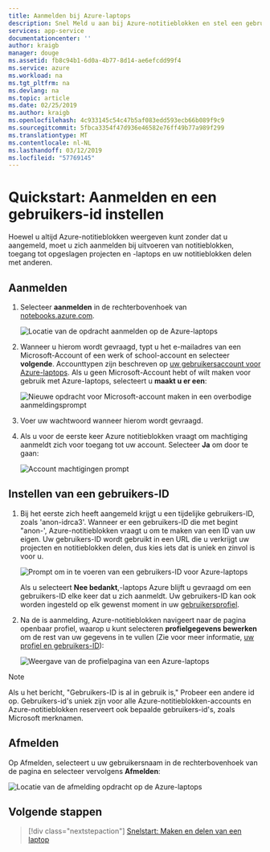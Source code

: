 ```yaml
---
title: Aanmelden bij Azure-laptops
description: Snel Meld u aan bij Azure-notitieblokken en stel een gebruikers-ID, waardoor u de mogelijkheid voor toegang tot opgeslagen projecten en laptops met anderen delen.
services: app-service
documentationcenter: ''
author: kraigb
manager: douge
ms.assetid: fb8c94b1-6d0a-4b77-8d14-ae6efcdd99f4
ms.service: azure
ms.workload: na
ms.tgt_pltfrm: na
ms.devlang: na
ms.topic: article
ms.date: 02/25/2019
ms.author: kraigb
ms.openlocfilehash: 4c933145c54c47b5af083edd593ecb66b089f9c9
ms.sourcegitcommit: 5fbca3354f47d936e46582e76ff49b77a989f299
ms.translationtype: MT
ms.contentlocale: nl-NL
ms.lasthandoff: 03/12/2019
ms.locfileid: "57769145"
---
```

# <a name="quickstart-sign-in-and-set-a-user-id"></a>Quickstart: Aanmelden en een gebruikers-id instellen

Hoewel u altijd Azure-notitieblokken weergeven kunt zonder dat u aangemeld, moet u zich aanmelden bij uitvoeren van notitieblokken, toegang tot opgeslagen projecten en -laptops en uw notitieblokken delen met anderen.

## <a name="sign-in"></a>Aanmelden

1. Selecteer **aanmelden** in de rechterbovenhoek van [notebooks.azure.com](https://notebooks.azure.com/).

    ![Locatie van de opdracht aanmelden op de Azure-laptops](media/accounts/sign-in-command.png)

1. Wanneer u hierom wordt gevraagd, typt u het e-mailadres van een Microsoft-Account of een werk of school-account en selecteer **volgende**. Accounttypen zijn beschreven op [uw gebruikersaccount voor Azure-laptops](azure-notebooks-user-account.md). Als u geen Microsoft-Account hebt of wilt maken voor gebruik met Azure-laptops, selecteert u **maakt u er een**:

    ![Nieuwe opdracht voor Microsoft-account maken in een overbodige aanmeldingsprompt](media/accounts/create-new-microsoft-account.png)

1. Voer uw wachtwoord wanneer hierom wordt gevraagd.

1. Als u voor de eerste keer Azure notitieblokken vraagt om machtiging aanmeldt zich voor toegang tot uw account. Selecteer **Ja** om door te gaan:

    ![Account machtigingen prompt](media/accounts/account-permission-prompt.png)

## <a name="set-a-user-id"></a>Instellen van een gebruikers-ID

1. Bij het eerste zich heeft aangemeld krijgt u een tijdelijke gebruikers-ID, zoals 'anon-idrca3'. Wanneer er een gebruikers-ID die met begint "anon-', Azure-notitieblokken vraagt u om te maken van een ID van uw eigen. Uw gebruikers-ID wordt gebruikt in een URL die u verkrijgt uw projecten en notitieblokken delen, dus kies iets dat is uniek en zinvol is voor u.

    ![Prompt om in te voeren van een gebruikers-ID voor Azure-laptops](media/accounts/create-user-id.png)

    Als u selecteert **Nee bedankt**,-laptops Azure blijft u gevraagd om een gebruikers-ID elke keer dat u zich aanmeldt. Uw gebruikers-ID kan ook worden ingesteld op elk gewenst moment in uw [gebruikersprofiel](azure-notebooks-user-profile.md).

1. Na de is aanmelding, Azure-notitieblokken navigeert naar de pagina openbaar profiel, waarop u kunt selecteren **profielgegevens bewerken** om de rest van uw gegevens in te vullen (Zie voor meer informatie, [uw profiel en gebruikers-ID](azure-notebooks-user-profile.md)):

    ![Weergave van de profielpagina van een Azure-laptops](media/accounts/profile-page-new.png)

> [!NOTE]
> Als u het bericht, "Gebruikers-ID is al in gebruik is," Probeer een andere id op. Gebruikers-id's uniek zijn voor alle Azure-notitieblokken-accounts en Azure-notitieblokken reserveert ook bepaalde gebruikers-id's, zoals Microsoft merknamen.

## <a name="sign-out"></a>Afmelden

Op Afmelden, selecteert u uw gebruikersnaam in de rechterbovenhoek van de pagina en selecteer vervolgens **Afmelden**:

![Locatie van de afmelding opdracht op de Azure-laptops](media/accounts/sign-out-command.png)

## <a name="next-steps"></a>Volgende stappen

> [!div class="nextstepaction"]
> [Snelstart: Maken en delen van een laptop](quickstart-create-share-jupyter-notebook.md)
